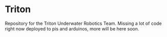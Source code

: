 # Triton
Repository for the Triton Underwater Robotics Team. Missing a lot of code right now deployed to pis and arduinos, more will be here soon.

